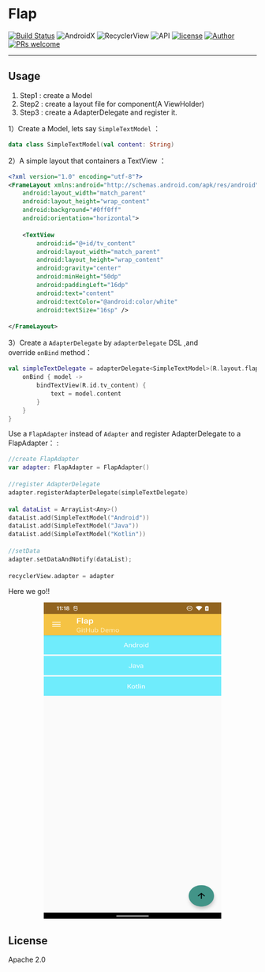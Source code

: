 # Flap

[![Build Status](https://travis-ci.org/AlanCheen/Flap.svg?branch=master)](https://travis-ci.org/AlanCheen/Flap) ![AndroidX](https://img.shields.io/badge/AndroidX-Migrated-brightgreen) ![RecyclerView](https://img.shields.io/badge/RecyclerView-1.1.0-brightgreen.svg) ![API](https://img.shields.io/badge/API-14%2B-brightgreen.svg?style=flat) [![license](https://img.shields.io/github/license/AlanCheen/Flap.svg)](./LICENSE) [![Author](https://img.shields.io/badge/%E4%BD%9C%E8%80%85-%E7%A8%8B%E5%BA%8F%E4%BA%A6%E9%9D%9E%E7%8C%BF-blue.svg)](https://github.com/AlanCheen) [![PRs welcome](https://img.shields.io/badge/PRs-welcome-brightgreen.svg)](https://github.com/AlanCheen/Flap/pulls)

------

## Usage

1. Step1 : create a Model
2. Step2 : create a layout file for component(A ViewHolder)
3. Step3 : create a AdapterDelegate and register it.


1）Create a Model, lets say `SimpleTextModel` ：
```kotlin
data class SimpleTextModel(val content: String)
```
2）A simple layout that containers a TextView ：
```xml
<?xml version="1.0" encoding="utf-8"?>
<FrameLayout xmlns:android="http://schemas.android.com/apk/res/android"
    android:layout_width="match_parent"
    android:layout_height="wrap_content"
    android:background="#0ff0ff"
    android:orientation="horizontal">

    <TextView
        android:id="@+id/tv_content"
        android:layout_width="match_parent"
        android:layout_height="wrap_content"
        android:gravity="center"
        android:minHeight="50dp"
        android:paddingLeft="16dp"
        android:text="content"
        android:textColor="@android:color/white"
        android:textSize="16sp" />

</FrameLayout>
```

3）Create a `AdapterDelegate` by `adapterDelegate` DSL ,and <br />override `onBind` method：

```kotlin
val simpleTextDelegate = adapterDelegate<SimpleTextModel>(R.layout.flap_item_simple_text) {
    onBind { model ->
        bindTextView(R.id.tv_content) {
            text = model.content
        }
    }
}
```

Use a `FlapAdapter` instead of `Adapter` and register AdapterDelegate to a FlapAdapter： :

```kotlin
//create FlapAdapter
var adapter: FlapAdapter = FlapAdapter()

//register AdapterDelegate
adapter.registerAdapterDelegate(simpleTextDelegate)

val dataList = ArrayList<Any>()
dataList.add(SimpleTextModel("Android"))
dataList.add(SimpleTextModel("Java"))
dataList.add(SimpleTextModel("Kotlin"))

//setData
adapter.setDataAndNotify(dataList);

recyclerView.adapter = adapter
```

Here we go!!

<div align=center><img width="360" height="640" src="assets/flap-simple-showcase.png"/></div>

## License
Apache 2.0
